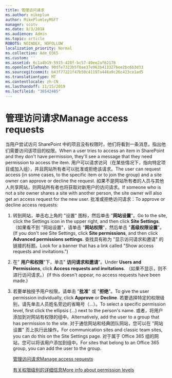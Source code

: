 ```yaml
---
title: 管理访问请求
ms.author: mikeplum
author: MikePlumleyMSFT
manager: scotv
ms.date: 8/3/2018
ms.audience: Admin
ms.topic: article
ROBOTS: NOINDEX, NOFOLLOW
localization_priority: Normal
ms.collection: Adm_O365
ms.custom: ''
ms.assetid: 6c1a4b19-5915-428f-bc57-40ee2af62178
ms.openlocfilehash: 90dfe7323b5f0ae37e963b413327bee2bc6b3d33
ms.sourcegitcommit: b43f77221f47b50c41197a448a9c26c423ce1ad5
ms.translationtype: MT
ms.contentlocale: zh-CN
ms.lasthandoff: 11/15/2019
ms.locfileid: "36542485"
---
```

# <a name="manage-access-requests"></a><span data-ttu-id="97892-102">管理访问请求</span><span class="sxs-lookup"><span data-stu-id="97892-102">Manage access requests</span></span>

<span data-ttu-id="97892-103">当用户尝试访问 SharePoint 中的项且没有权限时，他们将看到一条消息，指出他们需要访问该项目的权限。</span><span class="sxs-lookup"><span data-stu-id="97892-103">When a user tries to access an item in SharePoint and they don't have permission, they'll see a message that they need permission to access the item.</span></span> <span data-ttu-id="97892-104">用户可以请求访问（在某些情况下，指向特定项目或加入组），并且网站所有者可以批准或拒绝该请求。</span><span class="sxs-lookup"><span data-stu-id="97892-104">The user can request access (in some cases, to the specific item or to join the group) and a site owner can approve or decline the request.</span></span> <span data-ttu-id="97892-105">如果不是网站所有者的人员与其他人共享网站，则网站所有者也将获取对新用户的访问请求。</span><span class="sxs-lookup"><span data-stu-id="97892-105">If someone who is not a site owner shares a site with another person, the site owner will also get an access request for the new user.</span></span> <span data-ttu-id="97892-106">批准或拒绝访问请求：</span><span class="sxs-lookup"><span data-stu-id="97892-106">To approve or decline access requests:</span></span>
  
1. <span data-ttu-id="97892-107">转到网站，单击右上角的 "设置" 图标，然后单击 "**网站设置**"。</span><span class="sxs-lookup"><span data-stu-id="97892-107">Go to the site, click the Settings icon in the upper right, and then click **Site Settings**.</span></span> <span data-ttu-id="97892-108">（如果看不到 "网站设置"，请单击 "**网站权限**"，然后单击 "**高级权限设置**"。</span><span class="sxs-lookup"><span data-stu-id="97892-108">(If you don't see Site Settings, click **Site permissions**, and then click **Advanced permissions settings**.</span></span> <span data-ttu-id="97892-109">查找具有称为 "显示访问请求和邀请" 的链接的标题。</span><span class="sxs-lookup"><span data-stu-id="97892-109">Look for a banner that has a link called "Show access requests and invitations.")</span></span>
    
2. <span data-ttu-id="97892-110">在" **用户和权限**"下，单击" **访问请求和邀请**"。</span><span class="sxs-lookup"><span data-stu-id="97892-110">Under **Users and Permissions**, click **Access requests and invitations**.</span></span> <span data-ttu-id="97892-111">（如果不显示，则不进行访问请求。）</span><span class="sxs-lookup"><span data-stu-id="97892-111">(If this doesn't appear, no access requests have been made.)</span></span>
    
3. <span data-ttu-id="97892-112">若要单独授予用户权限，请单击 "**批准**" 或 "**拒绝**"。</span><span class="sxs-lookup"><span data-stu-id="97892-112">To give the user permission individually, click **Approve** or **Decline**.</span></span> <span data-ttu-id="97892-113">若要选择特定的权限级别，请先单击人员姓名旁边的省略号（...）。</span><span class="sxs-lookup"><span data-stu-id="97892-113">To select a specific permission level, first click the ellipsis (...) next to the person's name.</span></span> <span data-ttu-id="97892-114">或者，将用户添加到对网站有权限的组中。</span><span class="sxs-lookup"><span data-stu-id="97892-114">Alternatively, add the user to a group that has permission to the site.</span></span> <span data-ttu-id="97892-115">对于通信网站和经典团队网站，您可以在 "网站设置" 页上执行此操作。</span><span class="sxs-lookup"><span data-stu-id="97892-115">For communication sites and classic team sites, you can do this on the Site Settings page.</span></span> <span data-ttu-id="97892-116">对于属于 Office 365 组的网站，您可以将该用户添加到组中。</span><span class="sxs-lookup"><span data-stu-id="97892-116">For sites that belong to an Office 365 group, you can add the user to the group.</span></span>
    
    [<span data-ttu-id="97892-117">管理访问请求</span><span class="sxs-lookup"><span data-stu-id="97892-117">Manage access requests </span></span>](https://go.microsoft.com/fwlink/?linkid=2008747)
    
    [<span data-ttu-id="97892-118">有关权限级别的详细信息</span><span class="sxs-lookup"><span data-stu-id="97892-118">More info about permission levels</span></span>](https://go.microsoft.com/fwlink/?linkid=867071)
    

